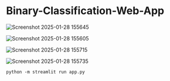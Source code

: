 # Binary-Classification-Web-App

![Screenshot 2025-01-28 155645](https://github.com/user-attachments/assets/38c65973-03d8-48cb-b7af-f89ac2724b5a)

![Screenshot 2025-01-28 155605](https://github.com/user-attachments/assets/6cca2ab8-f604-44c6-a313-0ca22e9eedf0)

![Screenshot 2025-01-28 155715](https://github.com/user-attachments/assets/5b8e3803-81dd-4ea7-9a62-b52c2cc5f487)

![Screenshot 2025-01-28 155735](https://github.com/user-attachments/assets/7a3f2931-95b6-4c85-996a-e9b569fb4a1c)

```
python -m streamlit run app.py
```
